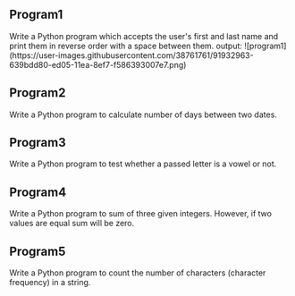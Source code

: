 <h2>Program1</h2>
   Write a Python program which accepts the
user's first and last name and print them in
reverse order with a space between them.
output:
 ![program1](https://user-images.githubusercontent.com/38761761/91932963-639bdd80-ed05-11ea-8ef7-f586393007e7.png)
<h2>Program2</h2>
Write a Python program to calculate number of
days between two dates.

<h2>Program3</h2>
   Write a Python program to test whether a
passed letter is a vowel or not.

<h2>Program4</h2>
Write a Python program to sum of three given
integers. However, if two values are equal sum
will be zero.


<h2>Program5</h2>
Write a Python program to count the number of
characters (character frequency) in a string.   

